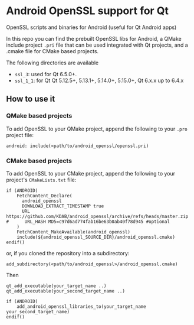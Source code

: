 # Android OpenSSL support for Qt
OpenSSL scripts and binaries for Android (useful for Qt Android apps)

In this repo you can find the prebuilt OpenSSL libs for Android, a QMake include project `.pri` file that can be used integrated with Qt projects, and a .cmake file for CMake based projects.

The following directories are available
* `ssl_3`: used for Qt 6.5.0+.
* `ssl_1_1`: for Qt Qt 5.12.5+, 5.13.1+, 5.14.0+, 5.15.0+, Qt 6.x.x up to 6.4.x

## How to use it
### QMake based projects
To add OpenSSL to your QMake project, append the following to your `.pro` project file:

```
android: include(<path/to/android_openssl/openssl.pri)
```

### CMake based projects
To add OpenSSL to your CMake project, append the following to your project's `CMakeLists.txt` file:

```
if (ANDROID)
    FetchContent_Declare(
      android_openssl
      DOWNLOAD_EXTRACT_TIMESTAMP true
      URL      https://github.com/KDAB/android_openssl/archive/refs/heads/master.zip
#      URL_HASH MD5=c97d6ad774fab16be63b0ab40f78d945 #optional
    )
    FetchContent_MakeAvailable(android_openssl)
    include(${android_openssl_SOURCE_DIR}/android_openssl.cmake)
endif()
```
or, if you cloned the repository into a subdirectory:

```
add_subdirectory(<path/to/android_openssl>/android_openssl.cmake)
```

Then

```
qt_add_executable(your_target_name ..)
qt_add_executable(your_second_target_name ..)

if (ANDROID)
    add_android_openssl_libraries_to(your_target_name your_second_target_name)
endif()

```
